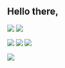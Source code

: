 Hello there,
----
![](https://img.shields.io/static/v1?label=&labelColor=313131&message=pierre-m&color=3775A9&style=flat&logo=pypi&link=https://pypi.org/user/pierre-m/)
![](https://img.shields.io/static/v1?label=&labelColor=313131&message=pierremanchon&color=2496ED&style=flat&logo=docker&link=https://hub.docker.com/u/pierremanchon)

![](https://img.shields.io/static/v1?label=&labelColor=313131&message=@pierre-manchon&color=0A0A0A&style=flat&logo=medium&link=https://medium.com/@pierre.manchon)
![](https://img.shields.io/static/v1?label=&labelColor=313131&message=pierremanchon&color=12100E&style=flat&logo=dev.to&link=https://dev.to/pierremanchon)
![](https://img.shields.io/static/v1?label=&labelColor=313131&message=pierre-manchon&color=0077B5&style=flat&logo=linkedin&link=https://www.linkedin.com/in/pierre-manchon/)

![](https://media.giphy.com/media/uirZilfaQk85a/giphy.gif)

<!--
Links
![](https://img.shields.io/static/v1?label=&labelColor=313131&message=pierre-manchon&color=181717&style=flat&logo=github&link=https://github.com/pierre-manchon)
![](https://img.shields.io/static/v1?label=&labelColor=313131&message=pierre-manchon&color=FCA121&style=flat&logo=gitlab&link=https://gitlab.com/pierre-manchon)
![](https://img.shields.io/static/v1?label=&labelColor=313131&message=pierre-manchon&color=0052CC&style=flat&logo=bitbucket&link=https://bitbucket.org/pierre-manchon/)
CI
![](https://img.shields.io/static/v1?label=&labelColor=313131&message=SIDM&color=F44A6A&style=flat&logo=codefactor&link=https://www.codefactor.io/repository/github/pierrot-m/sidm)
![](https://img.shields.io/static/v1?label=&labelColor=313131&message=SIDM&color=3F5767&style=flat&logo=coveralls&link=https://coveralls.io/github/pierrot-m/SIDM)
![](https://img.shields.io/static/v1?label=&labelColor=313131&message=SIDM&color=3EAAAF&style=flat&logo=travis-ci&link=https://travis-ci.org/github/pierre-manchon/SIDM)
![](https://img.shields.io/static/v1?label=&labelColor=313131&message=SIDM&color=000000&style=flat&logo=code-climate&link=https://codeclimate.com/github/pierrot-m/SIDM)
-->

